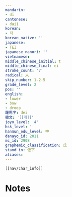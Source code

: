 ```yaml
---
mandarin:
- dī
cantonese:
- dai1
korean:
- 저
korean_native: ''
japanese:
- TEI
japanese_nanori: ''
vietnamese:
middle_chinese_initial: t
middle_chinese_final: ei
stroke_count: '7'
radical: 人
skip_number: 1-2-5
grade_level: 2
pos: ''
english:
- lower
- bow
- droop
羅馬字: dei
韓文: '[[데]]'
joyo_level: '4'
hsk_level: ''
hanmun_edu_level: 中
danayo_id: 2011
mc_id: 2908
graphemic_classification: 氐
stand_in: 低下
aliases:
---
```

```meta-bind-embed
[[nav/char_info]]
```

# Notes
